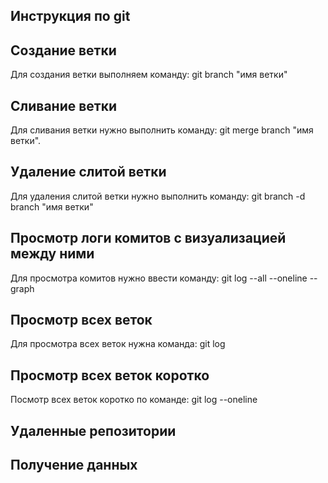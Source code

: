 ## Инструкция по git

## Создание ветки
Для создания ветки выполняем команду:
git branch "имя ветки"
## Сливание ветки
Для сливания ветки нужно выполнить команду:
git merge branch "имя ветки".

## Удаление слитой ветки
Для удаления слитой ветки нужно выполнить команду:
git branch -d branch "имя ветки"

## Просмотр логи комитов с визуализацией между ними
Для просмотра комитов нужно ввести команду:
git log --all --oneline --graph


## Просмотр всех веток
Для просмотра всех веток нужна команда:
git log

## Просмотр всех веток коротко
Посмотр всех веток коротко по команде:
git log --oneline

## Удаленные репозитории
## Получение данных
